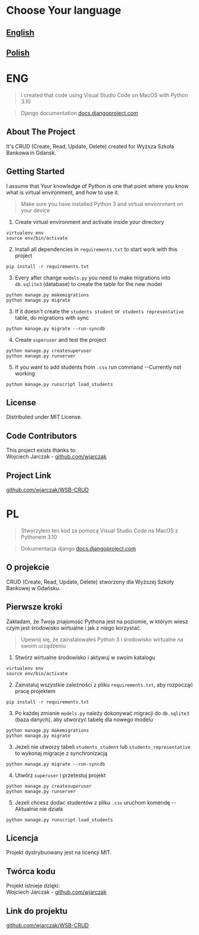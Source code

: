 # Choose Your language
## [English](#ENG)
## [Polish](#PL)

# ENG

>I created that code using Visual Studio Code on MacOS with Python 3.10

>Django documentation [docs.djangoproject.com](https://docs.djangoproject.com/en/3.2/)

## About The Project

It's CRUD (Create, Read, Update, Delete) created for Wyższa Szkoła Bankowa in Gdansk.

## Getting Started
I assume that Your knowledge of Python is one that point where you know what is virtual environment, and how to use it.
>Make sure you have installed Python 3 and virtual environment on your device
1. Create virtual environment and activate inside your directory

```
virtualenv env
source env/bin/activate
```
2. Install all dependencies in `requirements.txt` to start work with this project

```
pip install -r requirements.txt
```
3. Every after change `models.py` you need to make migrations into `db.sqlite3` (database) to create the table for the new model

```
python manage.py makemigrations
python manage.py migrate
```

3. If it doesn't create the `students student` or` students representative` table, do migrations with sync

```
python manage.py migrate --run-syncdb
```

4. Create `superuser` and test the project

```
python manage.py createsuperuser
python manage.py runserver
```

5. If you want to add students from `.csv` run command --Currently not working

```
python manage.py runscript load_students
```

## License

Distributed under MIT License.
<!-- CONTRIBUTORS -->
## Code Contributors

This project exists thanks to:\
Wojciech Jarczak - [github.com/wjarczak](https://github.com/wjarczak)

## Project Link
[github.com/wjarczak/WSB-CRUD](https://github.com/wjarczak/WSB-CRUD)

# PL

>Stworzyłem ten kod za pomocą Visual Studio Code na MacOS z Pythonem 3.10

>Dokumentacja django [docs.djangoproject.com](https://docs.djangoproject.com/en/3.2/)

## O projekcie

CRUD (Create, Read, Update, Delete) stworzony dla Wyższej Szkoły Bankowej w Gdańsku.

## Pierwsze kroki

Zakładam, że Twoja znajomość Pythona jest na poziomie, w którym wiesz czym jest środowisko wirtualne i jak z niego korzystać.
>Upewnij się, że zainstalowałeś Python 3 i środowisko wirtualne na swoim urządzeniu
1. Stwórz wirtualne środowisko i aktywuj w swoim katalogu

```
virtualenv env
source env/bin/activate
```
2. Zainstaluj wszystkie zależności z pliku `requirements.txt`, aby rozpocząć pracę projektem

```
pip install -r requirements.txt
```
3. Po każdej zmianie `models.py` należy dokonywać migracji do `db.sqlite3` (baza danych), aby utworzyć tabelę dla nowego modelu

```
python manage.py makemigrations
python manage.py migrate
```

3. Jeżeli nie utworzy tabeli `students_student` lub `students_representative` to wykonaj migracje z synchronizacją

```
python manage.py migrate --run-syncdb
```

4. Utwórz `superuser` i przetestuj projekt

```
python manage.py createsuperuser
python manage.py runserver
```

5. Jezeli chcesz dodac studentów z pliku `.csv` uruchom komendę --Aktualnie nie działa

```
python manage.py runscript load_students
```

## Licencja

Projekt dystrybuowany jest na licencji MIT.

## Twórca kodu

Projekt istnieje dzięki:\
Wojciech Jarczak - [github.com/wjarczak](https://github.com/wjarczak)

## Link do projektu
[github.com/wjarczak/WSB-CRUD](https://github.com/wjarczak/WSB-CRUD)